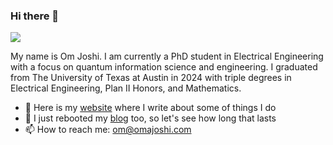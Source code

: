 ### Hi there 👋

![](https://komarev.com/ghpvc/?username=omajoshi)

My name is Om Joshi. I am currently a PhD student in Electrical Engineering with a focus on quantum information science and engineering. I graduated from The University of Texas at Austin in 2024 with triple degrees in Electrical Engineering, Plan II Honors, and Mathematics.

- 🔗 Here is my [website](https://omajoshi.com/) where I write about some of things I do
- 📝 I just rebooted my [blog](https://omajoshi.com/blog/) too, so let's see how long that lasts
- 📫 How to reach me: om@omajoshi.com
